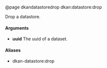 @page dkandatastoredrop dkan:datastore:drop

Drop a datastore.

#### Arguments

- **uuid** The uuid of a dataset.

#### Aliases

- dkan-datastore:drop
